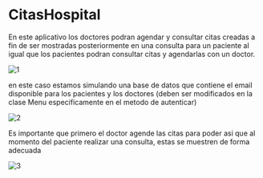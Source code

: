 # CitasHospital
En este aplicativo los doctores podran agendar y consultar citas creadas a fin de ser mostradas posteriormente en una consulta para un paciente
al igual que los pacientes podran consultar citas y agendarlas con un doctor.

![1](https://user-images.githubusercontent.com/121052500/226078531-7a1ce6ae-d6e1-4ffc-8d99-83a808dca7e8.png)

en este caso estamos simulando una base de datos que contiene el email disponible para los pacientes y los doctores (deben ser modificados en la clase Menu especificamente en el metodo de autenticar)

![2](https://user-images.githubusercontent.com/121052500/226078540-9b97f721-f354-4929-81c1-3667f055ab25.png)

Es importante que primero el doctor agende las citas para poder asi que al momento del paciente realizar una consulta, estas se muestren de forma adecuada

![3](https://user-images.githubusercontent.com/121052500/226078568-c6b209a8-fb76-4002-b1b7-8847c2fb08a0.png)
